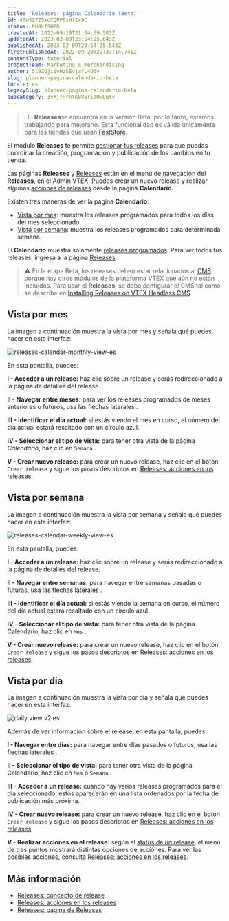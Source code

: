 ```yaml
---
title: 'Releases: página Calendario (Beta)'
id: 46wSZ7Z5xoXQPP0xHfIx9C
status: PUBLISHED
createdAt: 2022-09-19T21:04:59.583Z
updatedAt: 2023-02-09T23:54:25.643Z
publishedAt: 2023-02-09T23:54:25.643Z
firstPublishedAt: 2022-09-20T22:37:14.741Z
contentType: tutorial
productTeam: Marketing & Merchandising
author: 5l9ZQjiivHzkEVjafL4O6v
slug: planner-pagina-calendario-beta
locale: es
legacySlug: planner-pagina-calendario-beta
subcategory: 3vXj7HrnYK8V5riTOwUuYv
---
```


>ℹ️ El **Releases**se encuentra en la versión Beta, por lo tanto, estamos trabajando para mejorarlo. Esta funcionalidad es válida únicamente para las tiendas que usan [FastStore](https://www.faststore.dev/).

El módulo **Releases** te permite [gestionar tus releases](https://help.vtex.com/es/tutorial/planner-acciones-en-los-releases-beta--1zsomdifPEQkdV6RW93JyW) para que puedas coordinar la creación, programación y publicación de los cambios en tu tienda.

Las páginas **Releases** y [Releases](https://help.vtex.com/es/v4/docs/planner-pagina-de-releases--1tQNCNwoMvxV4EoizajqJw) están en el menú de navegación del **Releases**, en el Admin VTEX. Puedes crear un nuevo release y realizar algunas [acciones de releases](https://help.vtex.com/es/tutorial/planner-acciones-en-los-releases-beta--1zsomdifPEQkdV6RW93JyW) desde la página **Calendario**.

Existen tres maneras de ver la página **Calendario**:

* [Vista por mes](#vista-por-mes): muestra los releases programados para todos los días del mes seleccionado.
* [Vista por semana](#vista-por-semana): muestra los releases programados para determinada semana.

El **Calendario** muestra solamente [releases programados](https://help.vtex.com/es/tutorial/planner-acciones-en-los-releases-beta--1zsomdifPEQkdV6RW93JyW#programar). Para ver todos tus releases, ingresa a la página [Releases](https://help.vtex.com/es/v4/docs/planner-pagina-de-releases--1tQNCNwoMvxV4EoizajqJw).

>⚠️ En la etapa Beta, los releases deben estar relacionados al [CMS](https://help.vtex.com/pt/tracks/cms--2YcpgIljVaLVQYMzxQbc3z/4yB9wSl79cArd68aRBnBZ2) porque hay otros módulos de la plataforma VTEX que aún no están incluidos. Para usar el **Releases**, se debe configurar el CMS tal como se describe en [Installing Releases on VTEX Headless CMS](https://www.faststore.dev/how-to-guides/cms/vtex-headless-cms/Installing%20Releases%20on%20VTEX%20Headless%20CMS).

## Vista por mes

La imagen a continuación muestra la vista por mes y señala qué puedes hacer en esta interfaz:

![releases-calendar-monthly-view-es](https://images.ctfassets.net/alneenqid6w5/BQCF0b8kNzGTOv06wCOde/8b589697f708bf34d7eac2b15c832b67/releases-calendar-monthly-view-es.png)

En esta pantalla, puedes:

**I - Acceder a un release:** haz clic sobre un release y serás redireccionado a la página de detalles del release.

**II - Navegar entre meses:** para ver los releases programados de meses anteriores o futuros, usa las flechas laterales <i class="fas fa-angle-left"></i> <i class="fas fa-angle-right"></i>.

**III - Identificar el día actual:** si estás viendo el mes en curso, el número del día actual estará resaltado con un círculo azul.

**IV - Seleccionar el tipo de vista:** para tener otra vista de la página _Calendario_, haz clic en `Semana` <i class="fas fa-angle-down"></i>.

**V - Crear nuevo release:** para crear un nuevo release, haz clic en el botón `Crear release` y sigue los pasos descriptos en [Releases: acciones en los releases](https://help.vtex.com/es/tutorial/planner-acciones-en-los-releases-beta--1zsomdifPEQkdV6RW93JyW).

## Vista por semana

La imagen a continuación muestra la vista por semana y señala qué puedes hacer en esta interfaz:

![releases-calendar-weekly-view-es](https://images.ctfassets.net/alneenqid6w5/QHZDKB0IX07GLoEO84NJv/56000b0f86260f9e461695eab592be75/releases-calendar-weekly-view-es.png)

En esta pantalla, puedes:

**I - Acceder a un release:** haz clic sobre un release y serás redireccionado a la página de detalles del release.

**II - Navegar entre semanas:** para navegar entre semanas pasadas o futuras, usa las flechas laterales <i class="fas fa-angle-left"></i> <i class="fas fa-angle-right"></i>.

**III - Identificar el día actual:** si estás viendo la semana en curso, el número del día actual estará resaltado con un círculo azul.

**IV - Seleccionar el tipo de vista:** para tener otra vista de la página Calendario, haz clic en `Mes` <i class="fas fa-angle-down"></i>.

**V - Crear nuevo release:** para crear un nuevo release, haz clic en el botón `Crear release` y sigue los pasos descriptos en [Releases: acciones en los releases](https://help.vtex.com/es/tutorial/planner-acciones-en-los-releases-beta--1zsomdifPEQkdV6RW93JyW).

## Vista por día

La imagen a continuación muestra la vista por día y señala qué puedes hacer en esta interfaz:

![daily view v2 es](https://images.ctfassets.net/alneenqid6w5/5dwgo1qqTYNFMKV4sBNW0Q/91fa4db8315a31fdf1187edf74e19d61/daily_view_v2_es.png)

Además de ver información sobre el release, en esta pantalla, puedes:

**I - Navegar entre días:** para navegar entre días pasados o futuros, usa las flechas laterales <i class="fas fa-angle-left"></i> <i class="fas fa-angle-right"></i>.

**II - Seleccionar el tipo de vista:** para tener otra vista de la página Calendario, haz clic en `Mes` <i class="fas fa-angle-down"></i> o `Semana` <i class="fas fa-angle-down"></i>.

**III - Acceder a un release:** cuando hay varios releases programados para el día seleccionado, estos aparecerán en una lista ordenados por la fecha de publicación más próxima.

**IV - Crear nuevo release:** para crear un nuevo release, haz clic en el botón `Crear release` y sigue los pasos descriptos en [Releases: acciones en los releases](https://help.vtex.com/es/tutorial/planner-acciones-en-releases-beta--1zsomdifPEQkdV6RW93JyW).

**V - Realizar acciones en el release:** según el [status de un release](https://help.vtex.com/es/tutorial/planner-concepto-de-release-beta--4pWhQTXG0aIIsi2TYxxRkZ#status-de-los-releases), el menú de tres puntos <i class="fas fa-ellipsis-v"></i> mostrará distintas opciones de acciones. Para ver las posibles acciones, consulta [Releases: acciones en los releases](https://help.vtex.com/es/tutorial/planner-acciones-en-releases-beta--1zsomdifPEQkdV6RW93JyW).

## Más información

* [Releases: concepto de release](https://help.vtex.com/es/tutorial/planner-concepto-de-release-beta--4pWhQTXG0aIIsi2TYxxRkZ)
* [Releases: acciones en los releases](https://help.vtex.com/es/tutorial/planner-acciones-en-los-releases-beta--1zsomdifPEQkdV6RW93JyW)
* [Releases: página de Releases](https://help.vtex.com/es/v4/docs/planner-pagina-de-releases--1tQNCNwoMvxV4EoizajqJw)
